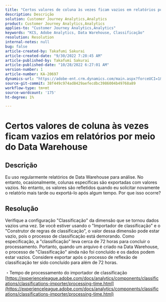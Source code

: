 ```yaml
---
title: "Certos valores de coluna às vezes ficam vazios em relatórios por meio do Data Warehouse"
description: Descrição
solution: Customer Journey Analytics,Analytics
product: Customer Journey Analytics,Analytics
applies-to: "Customer Journey Analytics,Analytics"
keywords: "KCS, Adobe Analytics, Data Warehouse, Classificação"
resolution: Resolution
internal-notes: null
bug: false
article-created-by: Takafumi Sakurai
article-created-date: "9/30/2022 7:28:45 AM"
article-published-by: Takafumi Sakurai
article-published-date: "10/28/2022 6:27:01 AM"
version-number: 1
article-number: KA-20697
dynamics-url: "https://adobe-ent.crm.dynamics.com/main.aspx?forceUCI=1&pagetype=entityrecord&etn=knowledgearticle&id=fe7f0b83-9140-ed11-9db1-0022480868ff"
source-git-commit: 38f449c974ad8429aefecdbc3986004b49768a89
workflow-type: tm+mt
source-wordcount: '175'
ht-degree: 1%

---
```


# Certos valores de coluna às vezes ficam vazios em relatórios por meio do Data Warehouse

## Descrição

Eu uso regularmente relatórios de Data Warehouse para análise. No entanto, ocasionalmente, colunas específicas são exportadas com valores vazios. No entanto, os valores são refletidos quando eu solicitar novamente o relatório mais tarde ou exportá-lo após algum tempo. Por que isso ocorre?

## Resolução


Verifique a configuração &quot;Classificação&quot; da dimensão que se tornou dados vazios uma vez. Se você estiver usando o &quot;Importador de classificação&quot; e o &quot;Construtor de regras de classificação&quot;, o valor dessa dimensão pode estar vazio, pois o processo de classificação está demorando. Como especificação, a &quot;classificação&quot; leva cerca de 72 horas para concluir o processamento. Portanto, quando um arquivo é criado na Data Warehouse, o processo de &quot;Classificação&quot; ainda não foi concluído e os dados podem estar vazios. Considere exportar após o processo de reflexão de classificação ter sido concluído para além de 72 horas.

・Tempo de processamento do importador de classificação
[https://experienceleague.adobe.com/docs/analytics/components/classifications/classifications-importer/processing-time.html](https://experienceleague.adobe.com/docs/analytics/components/classifications/classifications-importer/processing-time.html)
